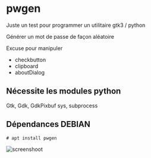 # pwgen

Juste un test pour programmer un utilitaire gtk3 / python

Générer un mot de passe de façon aléatoire

Excuse pour manipuler
  * checkbutton
  * clipboard
  * aboutDialog


## Nécessite les modules python
Gtk, Gdk, GdkPixbuf
sys, subprocess

## Dépendances DEBIAN

```
# apt install pwgen
```

![screenshoot](https://cbiot.fr/site/pwgen.png)

